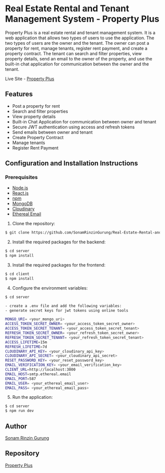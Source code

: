 # Real Estate Rental and Tenant Management System - Property Plus

Property Plus is a real estate rental and tenant management system. It is a web application that allows two types of users to use the application. The two types of users are the owner and the tenant. The owner can post a property for rent, manage tenants, register rent payment, and create a property contract. The tenant can search and filter properties, view property details, send an email to the owner of the property, and use the built-in chat application for communication between the owner and the tenant.

Live Site - [Property Plus](https://property-plus.netlify.app/)

## Features

- Post a property for rent
- Search and filter properties
- View property details
- Built-in Chat Application for communication between owner and tenant
- Secure JWT authentication using access and refresh tokens
- Send emails between owner and tenant
- Create Property Contract
- Manage tenants
- Register Rent Payment

## Configuration and Installation Instructions

### Prerequisites

- [Node.js](https://nodejs.org/en/download/)
- [React.js](https://facebook.github.io/react/)
- [npm](https://www.npmjs.com/)
- [MongoDB](https://www.mongodb.com/)
- [Cloudinary](https://cloudinary.com/)
- [Ethereal Email](https://ethereal.email/)

1. Clone the repository:

```bash
$ git clone https://github.com/SonamRinzinGurung/Real-Estate-Rental-and-Tenant-Management-System.git
```

2. Install the required packages for the backend:

```bash
$ cd server
$ npm install
```

3. Install the required packages for the frontend:

```bash
$ cd client
$ npm install
```

4. Configure the environment variables:

```bash
$ cd server

- create a .env file and add the following variables:
- generate secret keys for jwt tokens using online tools

MONGO_URI= <your_mongo_uri>
ACCESS_TOKEN_SECRET_OWNER= <your_access_token_secret_owner>
ACCESS_TOKEN_SECRET_TENANT= <your_access_token_secret_tenant>
REFRESH_TOKEN_SECRET_OWNER= <your_refresh_token_secret_owner>
REFRESH_TOKEN_SECRET_TENANT= <your_refresh_token_secret_tenant>
ACCESS_LIFETIME=15m
REFRESH_LIFETIME=7d
CLOUDINARY_API_KEY= <your_cloudinary_api_key>
CLOUDINARY_API_SECRET= <your_cloudinary_api_secret>
RESET_PASSWORD_KEY= <your_reset_password_key>
EMAIL_VERIFICATION_KEY= <your_email_verification_key>
CLIENT_URL=http://localhost:3000
EMAIL_HOST=smtp.ethereal.email
EMAIL_PORT=587
EMAIL_USER= <your_ethereal_email_user>
EMAIL_PASS= <your_ethereal_email_pass>
```

5. Run the application:

```bash
$ cd server
$ npm run dev
```

## Author

[Sonam Rinzin Gurung](https://github.com/SonamRinzinGurung)

## Repository

[Property Plus](https://github.com/SonamRinzinGurung/Real-Estate-Rental-and-Tenant-Management-System)
